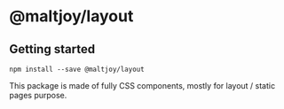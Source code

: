 # @maltjoy/layout

## Getting started

```npm install --save @maltjoy/layout```

This package is made of fully CSS components, mostly for layout / static pages purpose.